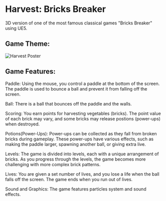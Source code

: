 # Harvest: Bricks Breaker
 
3D version of one of the most famous classical games "Bricks Breaker" using UE5.

## Game Theme:
![Harvest Poster](https://github.com/RadwaAhmed4869/Harvest-Bricks-Breaker/assets/48102202/6e91fe5c-44d1-47a8-a821-e15da4c601fc)

## Game Features:

Paddle: Using the mouse, you control a paddle at the bottom of the screen. The paddle is used to bounce a ball and prevent it from falling off the screen.

Ball: There is a ball that bounces off the paddle and the walls.

Scoring: You earn points for harvesting vegetables (bricks). The point value of each brick may vary, and some bricks may release postions (power-ups) when destroyed.

Potions(Power-Ups): Power-ups can be collected as they fall from broken bricks during gameplay. These power-ups have various effects, such as making the paddle larger, spawning another ball, or giving extra live.

Levels: The game is divided into levels, each with a unique arrangement of bricks. As you progress through the levels, the game becomes more challenging with more complex brick patterns.

Lives: You are given a set number of lives, and you lose a life when the ball falls off the screen. The game ends when you run out of lives.

Sound and Graphics: The game features particles system and sound effects.
